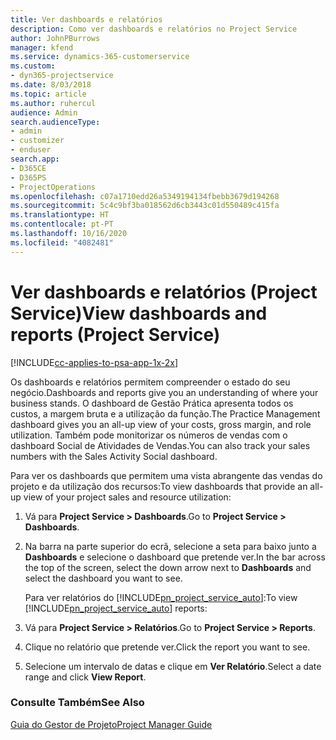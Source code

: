 ```yaml
---
title: Ver dashboards e relatórios
description: Como ver dashboards e relatórios no Project Service
author: JohnPBurrows
manager: kfend
ms.service: dynamics-365-customerservice
ms.custom:
- dyn365-projectservice
ms.date: 8/03/2018
ms.topic: article
ms.author: ruhercul
audience: Admin
search.audienceType:
- admin
- customizer
- enduser
search.app:
- D365CE
- D365PS
- ProjectOperations
ms.openlocfilehash: c07a1710edd26a5349194134fbebb3679d194268
ms.sourcegitcommit: 5c4c9bf3ba018562d6cb3443c01d550489c415fa
ms.translationtype: HT
ms.contentlocale: pt-PT
ms.lasthandoff: 10/16/2020
ms.locfileid: "4082481"
---
```

# <a name="view-dashboards-and-reports-project-service"></a><span data-ttu-id="e4056-103">Ver dashboards e relatórios (Project Service)</span><span class="sxs-lookup"><span data-stu-id="e4056-103">View dashboards and reports (Project Service)</span></span>

[!INCLUDE[cc-applies-to-psa-app-1x-2x](../includes/cc-applies-to-psa-app-1x-2x.md)]

<span data-ttu-id="e4056-104">Os dashboards e relatórios permitem compreender o estado do seu negócio.</span><span class="sxs-lookup"><span data-stu-id="e4056-104">Dashboards and reports give you an understanding of where your business stands.</span></span> <span data-ttu-id="e4056-105">O dashboard de Gestão Prática apresenta todos os custos, a margem bruta e a utilização da função.</span><span class="sxs-lookup"><span data-stu-id="e4056-105">The Practice Management dashboard gives you an all-up view of your costs, gross margin, and role utilization.</span></span> <span data-ttu-id="e4056-106">Também pode monitorizar os números de vendas com o dashboard Social de Atividades de Vendas.</span><span class="sxs-lookup"><span data-stu-id="e4056-106">You can also track your sales numbers with the Sales Activity Social dashboard.</span></span>  
  
 <span data-ttu-id="e4056-107">Para ver os dashboards que permitem uma vista abrangente das vendas do projeto e da utilização dos recursos:</span><span class="sxs-lookup"><span data-stu-id="e4056-107">To view dashboards that provide an all-up view of your project sales and resource utilization:</span></span>  
  
1. <span data-ttu-id="e4056-108">Vá para **Project Service > Dashboards**.</span><span class="sxs-lookup"><span data-stu-id="e4056-108">Go to **Project Service > Dashboards**.</span></span>  
  
2. <span data-ttu-id="e4056-109">Na barra na parte superior do ecrã, selecione a seta para baixo junto a **Dashboards** e selecione o dashboard que pretende ver.</span><span class="sxs-lookup"><span data-stu-id="e4056-109">In the bar across the top of the screen, select the down arrow next to **Dashboards** and select the dashboard you want to see.</span></span>  
  
   <span data-ttu-id="e4056-110">Para ver relatórios do [!INCLUDE[pn_project_service_auto](../includes/pn-project-service-auto.md)]:</span><span class="sxs-lookup"><span data-stu-id="e4056-110">To view [!INCLUDE[pn_project_service_auto](../includes/pn-project-service-auto.md)] reports:</span></span>  
  
3. <span data-ttu-id="e4056-111">Vá para **Project Service > Relatórios**.</span><span class="sxs-lookup"><span data-stu-id="e4056-111">Go to **Project Service > Reports**.</span></span>  
  
4. <span data-ttu-id="e4056-112">Clique no relatório que pretende ver.</span><span class="sxs-lookup"><span data-stu-id="e4056-112">Click the report you want to see.</span></span>  
  
5. <span data-ttu-id="e4056-113">Selecione um intervalo de datas e clique em **Ver Relatório**.</span><span class="sxs-lookup"><span data-stu-id="e4056-113">Select a date range and click **View Report**.</span></span>  
  
### <a name="see-also"></a><span data-ttu-id="e4056-114">Consulte Também</span><span class="sxs-lookup"><span data-stu-id="e4056-114">See Also</span></span>  
 [<span data-ttu-id="e4056-115">Guia do Gestor de Projeto</span><span class="sxs-lookup"><span data-stu-id="e4056-115">Project Manager Guide</span></span>](../psa/project-manager-guide.md)

